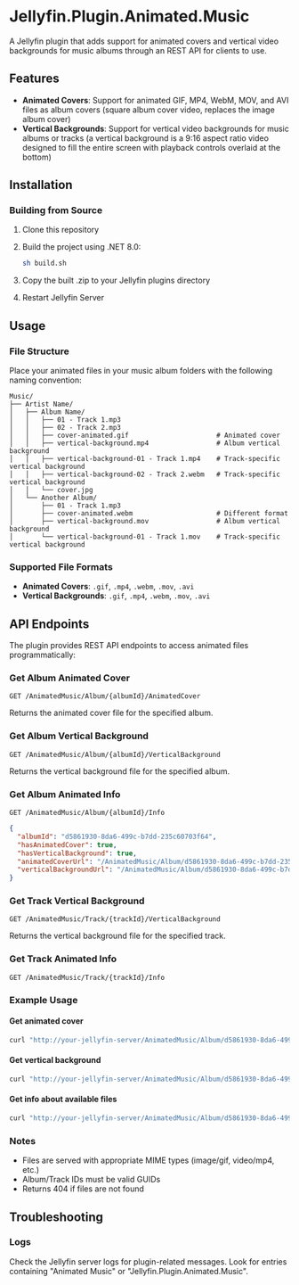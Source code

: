 # Jellyfin.Plugin.Animated.Music

A Jellyfin plugin that adds support for animated covers and vertical video backgrounds for music albums through an REST API for clients to use.

## Features

- **Animated Covers**: Support for animated GIF, MP4, WebM, MOV, and AVI files as album covers (square album cover video, replaces the image album cover)
- **Vertical Backgrounds**: Support for vertical video backgrounds for music albums or tracks (a vertical background is a 9:16 aspect ratio video designed to fill the entire screen with playback controls overlaid at the bottom)

## Installation

### Building from Source

1. Clone this repository
2. Build the project using .NET 8.0:

   ```bash
   sh build.sh
   ```

3. Copy the built .zip to your Jellyfin plugins directory
4. Restart Jellyfin Server

## Usage

### File Structure

Place your animated files in your music album folders with the following naming convention:

```
Music/
├── Artist Name/
│   ├── Album Name/
│   │   ├── 01 - Track 1.mp3
│   │   ├── 02 - Track 2.mp3
│   │   ├── cover-animated.gif                      # Animated cover
│   │   ├── vertical-background.mp4                 # Album vertical background
│   │   ├── vertical-background-01 - Track 1.mp4    # Track-specific vertical background
│   │   ├── vertical-background-02 - Track 2.webm   # Track-specific vertical background
│   │   └── cover.jpg                   
│   └── Another Album/
│       ├── 01 - Track 1.mp3
│       ├── cover-animated.webm                     # Different format
│       ├── vertical-background.mov                 # Album vertical background
│       └── vertical-background-01 - Track 1.mov    # Track-specific vertical background
```

### Supported File Formats

- **Animated Covers**: `.gif`, `.mp4`, `.webm`, `.mov`, `.avi`
- **Vertical Backgrounds**: `.gif`, `.mp4`, `.webm`, `.mov`, `.avi`

## API Endpoints

The plugin provides REST API endpoints to access animated files programmatically:

### Get Album Animated Cover

```text
GET /AnimatedMusic/Album/{albumId}/AnimatedCover
```

Returns the animated cover file for the specified album.

### Get Album Vertical Background

```text
GET /AnimatedMusic/Album/{albumId}/VerticalBackground
```

Returns the vertical background file for the specified album.

### Get Album Animated Info

```text
GET /AnimatedMusic/Album/{albumId}/Info
```

```json
{
  "albumId": "d5861930-8da6-499c-b7dd-235c60703f64",
  "hasAnimatedCover": true,
  "hasVerticalBackground": true,
  "animatedCoverUrl": "/AnimatedMusic/Album/d5861930-8da6-499c-b7dd-235c60703f64/AnimatedCover",
  "verticalBackgroundUrl": "/AnimatedMusic/Album/d5861930-8da6-499c-b7dd-235c60703f64/VerticalBackground"
}
```

### Get Track Vertical Background

```text
GET /AnimatedMusic/Track/{trackId}/VerticalBackground
```

Returns the vertical background file for the specified track.

### Get Track Animated Info

```text
GET /AnimatedMusic/Track/{trackId}/Info
```

### Example Usage

#### Get animated cover

```bash
curl "http://your-jellyfin-server/AnimatedMusic/Album/d5861930-8da6-499c-b7dd-235c60703f64/AnimatedCover"
```

#### Get vertical background

```bash
curl "http://your-jellyfin-server/AnimatedMusic/Album/d5861930-8da6-499c-b7dd-235c60703f64/VerticalBackground"
```

#### Get info about available files

```bash
curl "http://your-jellyfin-server/AnimatedMusic/Album/d5861930-8da6-499c-b7dd-235c60703f64/Info"
```

### Notes

- Files are served with appropriate MIME types (image/gif, video/mp4, etc.)
- Album/Track IDs must be valid GUIDs
- Returns 404 if files are not found

## Troubleshooting

### Logs

Check the Jellyfin server logs for plugin-related messages. Look for entries containing "Animated Music" or "Jellyfin.Plugin.Animated.Music".
